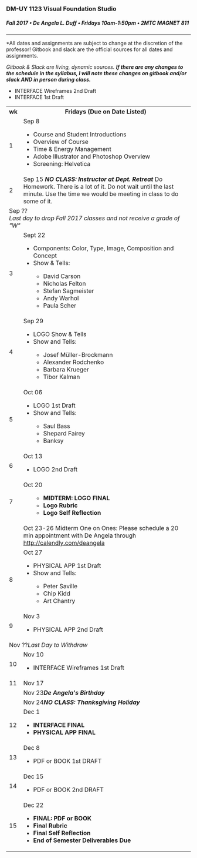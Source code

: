 ### DM-UY 1123 Visual Foundation Studio
##### Fall 2017 • De Angela L. Duff • Fridays 10am-1:50pm • 2MTC MAGNET 811

---

*All dates and assignments are subject to change at the discretion of the professor! Gitbook and slack are the official sources for all dates and assignments.

*Gitbook & Slack are living, dynamic sources. **If there are any changes to the schedule in the syllabus, I will note these changes on gitbook and/or slack AND in person during class.***
<table>
    <tr>
        <th width="4%">wk</th>
        <th width="96%">Fridays (Due on Date Listed)</th>
    </tr>
    <tr>
        <td>1</td>
        <td><a href="week_1_detail.md"></a>Sep 8
        <ul>
        <li>Course and Student Introductions</li>
        <li>Overview of Course</li>
        <li>Time &amp; Energy Management</li>
        <lI>Adobe Illustrator and Photoshop Overview</lI>
        <li>Screening: Helvetica</li>
        </ul>
        </td>
    </tr>
    <tr>
        <td>2</td>    
        <td><a href="week_2_detail.md"></a>Sep 15
        <strong><i>NO CLASS: Instructor at Dept. Retreat</i></strong>
        Do Homework. There is a lot of it. Do not wait until the last minute. Use the time we would be meeting in class to do some of it.
        </td>
    </tr>
    <tr>
        <td colspan="3">Sep ??<br><i>Last day to drop Fall 2017 classes and not receive a grade of "W"</i></td>
    </tr>
    <tr>
        <td>3</td> 
        <td valign="top"><a href="week_3_detail.md"></a>Sept 22
        <ul>
        <li>Components: Color, Type, Image, Composition and Concept</li>
        <li>Show & Tells:</li>
            <ul>
            <li>David Carson</li>
            <li>Nicholas Felton</li>
            <li>Stefan Sagmeister</li> 
            <li>Andy Warhol</li>
            <li>Paula Scher</li>
            </ul>
        </ul>
        </td>
    </tr>
    <tr>
        <td>4</td>
        <td valign="top"><a href="week_4_detail.md"></a>Sep 29
        <ul>      
        <li>LOGO Show & Tells</strong></li>
        <li>Show and Tells:</li>
            <ul>
            <li>Josef Müller-Brockmann</li>
            <li>Alexander Rodchenko</li>
            <li>Barbara Krueger</li>
            <li>Tibor Kalman</li>
            </ul>
        </ul>
        </td>
    </tr>
    <tr>
        <td>5</td>
        <td><a href="week_5_detail.md"></a>Oct 06
        <ul>
        <li>LOGO 1st Draft</li>
        <li>Show and Tells:</li>
            <ul>
            <li>Saul Bass</li>
            <li>Shepard Fairey</li>
            <li>Banksy</li>
            </ul>
        </ul>
        </td>
    </tr>
    <tr>
        <td>6</td>    
        <td><a href="week_6_detail.md"></a>Oct 13
        <ul>
        <li>LOGO 2nd Draft</li>
        </ul>
        </td>
    </tr>
    <tr>
        <td>7</td>     
        <td><a href="week_7_detail.md"></a>Oct 20
        <ul>
        <strong>
        <ul>
        <li>MIDTERM: LOGO FINAL</li>
        <li>Logo Rubric</li>
        <li>Logo Self Reflection</li>
        </ul>
        </strong>
        </ul>
        </td>
    </tr>
    <tr>
    <td></td>
    <td>Oct 23-26 Midterm One on Ones: Please schedule a 20 min appointment with De Angela through <a href="http://calendly.com/deangela" target="_blank">http://calendly.com/deangela</a></td>
    </tr>
    <tr>
        <td>8</td>     
        <td><a href="week_8_detail.md"></a>Oct 27
        <ul>
        <li>PHYSICAL APP 1st Draft</li>
        <li>Show and Tells:</li>
            <ul>
            <li>Peter Saville</li>
            <li>Chip Kidd</li>
            <li>Art Chantry</li>
            </ul>
        </ul>
        </td>
    </tr>
    <tr>
        <td>9</td>      
        <td valign="top">Nov 3
        <ul>
        <li>PHYSICAL APP 2nd Draft</li>
        </ul>
        </td>
    </tr>
     <tr>
        <td colspan="2">Nov ??<i>Last Day to Withdraw</i></td>
    </tr>
    <tr>
        <td>10</td>     
        <td>Nov 10
        <ul>
        <li>INTERFACE Wireframes 1st Draft</li>
        </ul>
       </td>
    </tr>
    <tr>
        <td>11</td>   
        <td>Nov 17</td>
        <ul>
        <li>INTERFACE Wireframes 2nd Draft</li>
        <li>INTERFACE 1st Draft</li>
        </ul>
        </td>
    </tr>
       <tr>
        <td></td>   
        <td>Nov 23<strong><i>De Angela's Birthday</i></strong></td>
    </tr>
    <tr>
        <td></td>   
        <td>Nov 24<strong><i>NO CLASS: Thanksgiving Holiday</i></strong></td>
    </tr>
    <tr>
        <td>12</td>  
        <td>Dec 1
        <ul>
        <li><strong>INTERFACE FINAL</strong></li>
        <li><strong>PHYSICAL APP FINAL</strong></li>
        </ul>
        </td>
    </tr>
    <tr>
        <td>13</td>    
        <td>Dec 8
        <ul>
        <li>PDF or BOOK 1st DRAFT</strong></li>
        </ul>
        </td>
    </tr>
    <tr>
        <td>14</td>     
        <td>Dec 15
            <ul>
        <li>PDF or BOOK 2nd DRAFT</strong></li>
        </ul>
        </td>
    </tr>
    <tr>
        <td>15</td>
        <td>Dec 22
        <strong>
        <ul>
        <li>FINAL: PDF or BOOK</li>
        <li>Final Rubric</li>
        <li>Final Self Reflection</li>
        <li>End of Semester Deliverables Due</li>
        </ul>
        </strong>
        </td>
    </tr>
</table>
